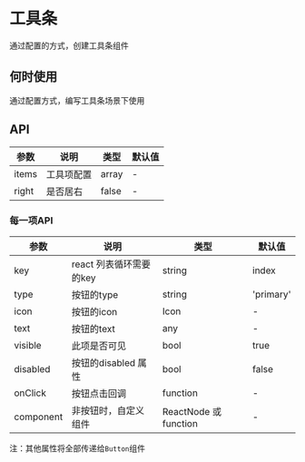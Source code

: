 # 工具条
通过配置的方式，创建工具条组件

## 何时使用
通过配置方式，编写工具条场景下使用

## API

参数|说明|类型|默认值
---|---|---|---
items | 工具项配置 | array | -
right | 是否居右 | false | -

### 每一项API

参数|说明|类型|默认值
---|---|---|---
key | react 列表循环需要的key | string | index
type | 按钮的type | string| 'primary'
icon | 按钮的icon | Icon | -
text | 按钮的text | any | -
visible | 此项是否可见 | bool | true
disabled | 按钮的disabled 属性 | bool | false
onClick | 按钮点击回调 | function | -
component | 非按钮时，自定义组件 | ReactNode 或 function | -

注：其他属性将全部传递给`Button`组件

